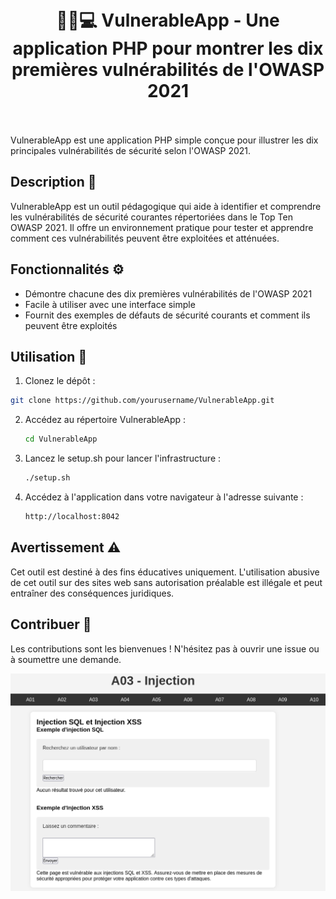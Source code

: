 <h1 align="center">
    <br>
        🕵️‍♂️💻 VulnerableApp - Une application PHP pour montrer les dix premières vulnérabilités de l'OWASP 2021
    <br>
    <br>
</h1>

VulnerableApp est une application PHP simple conçue pour illustrer les dix principales vulnérabilités de sécurité selon l'OWASP 2021.

## Description 📝

VulnerableApp est un outil pédagogique qui aide à identifier et comprendre les vulnérabilités de sécurité courantes répertoriées dans le Top Ten OWASP 2021. Il offre un environnement pratique pour tester et apprendre comment ces vulnérabilités peuvent être exploitées et atténuées.

## Fonctionnalités ⚙️

- Démontre chacune des dix premières vulnérabilités de l'OWASP 2021
- Facile à utiliser avec une interface simple
- Fournit des exemples de défauts de sécurité courants et comment ils peuvent être exploités

## Utilisation 🚀

1. Clonez le dépôt :

```bash
git clone https://github.com/yourusername/VulnerableApp.git
```

2. Accédez au répertoire VulnerableApp :
    
    ```bash
    cd VulnerableApp
    ```
3. Lancez le setup.sh pour lancer l'infrastructure :

    ```bash
    ./setup.sh
    ```

4. Accédez à l'application dans votre navigateur à l'adresse suivante :

    ```bash
    http://localhost:8042
    ```

## Avertissement ⚠️

Cet outil est destiné à des fins éducatives uniquement. L'utilisation abusive de cet outil sur des sites web sans autorisation préalable est illégale et peut entraîner des conséquences juridiques.

## Contribuer 🤝

Les contributions sont les bienvenues ! N'hésitez pas à ouvrir une issue ou à soumettre une demande.

![Page exemple](img/vulnapp.png)